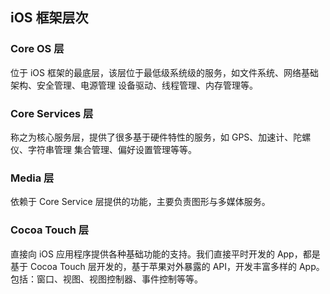 ## iOS 框架层次

### Core OS 层

位于 iOS 框架的最底层，该层位于最低级系统级的服务，如文件系统、网络基础架构、安全管理、电源管理
设备驱动、线程管理、内存管理等。

### Core Services 层

称之为核心服务层，提供了很多基于硬件特性的服务，如 GPS、加速计、陀螺仪、字符串管理
集合管理、偏好设置管理等等。

### Media 层

依赖于 Core Service 层提供的功能，主要负责图形与多媒体服务。

### Cocoa Touch 层

直接向 iOS 应用程序提供各种基础功能的支持。我们直接平时开发的 App，都是基于 Cocoa Touch 层开发的，基于苹果对外暴露的 API，开发丰富多样的 App。包括：窗口、视图、视图控制器、事件控制等等。

